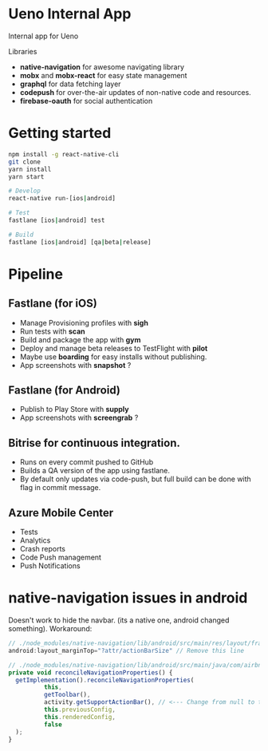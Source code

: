 Ueno Internal App
=================

Internal app for Ueno

Libraries
  - **native-navigation** for awesome navigating library
  - **mobx** and **mobx-react** for easy state management
  - **graphql** for data fetching layer
  - **codepush** for over-the-air updates of non-native code and resources.
  - **firebase-oauth** for social authentication

Getting started
===============

```bash
npm install -g react-native-cli
git clone
yarn install
yarn start

# Develop
react-native run-[ios|android]

# Test
fastlane [ios|android] test

# Build
fastlane [ios|android] [qa|beta|release]
```

Pipeline
========

## Fastlane (for iOS)
  - Manage Provisioning profiles with **sigh**
  - Run tests with **scan**
  - Build and package the app with **gym**
  - Deploy and manage beta releases to TestFlight with **pilot**
  - Maybe use **boarding** for easy installs without publishing.
  - App screenshots with **snapshot** ?

## Fastlane (for Android)
  - Publish to Play Store with **supply**
  - App screenshots with **screengrab** ?

## Bitrise for continuous integration.
 - Runs on every commit pushed to GitHub
 - Builds a QA version of the app using fastlane.
 - By default only updates via code-push, but full build can be done with flag in commit message.

## Azure Mobile Center
 - Tests
 - Analytics
 - Crash reports
 - Code Push management
 - Push Notifications


native-navigation issues in android
===================================

Doesn't work to hide the navbar. (its a native one, android changed something).
Workaround:

```js
// ./node_modules/native-navigation/lib/android/src/main/res/layout/fragment_react_native.xml
android:layout_marginTop="?attr/actionBarSize" // Remove this line

// ./node_modules/native-navigation/lib/android/src/main/java/com/airbnb/android/react/navigation/ReactNativeFragment.java
private void reconcileNavigationProperties() {
  getImplementation().reconcileNavigationProperties(
          this,
          getToolbar(),
          activity.getSupportActionBar(), // <--- Change from null to this
          this.previousConfig,
          this.renderedConfig,
          false
  );
}
```

